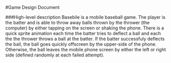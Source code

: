 #Game Design Document

###High-level description
Basebile is a mobile baseball game. The player is the batter and is able to throw away balls thrown by the thrower (the computer) by either tapping on the screen or shaking the phone. There is a quick sprite animation each time the batter tries to deflect a ball and each the the thrower throws a ball at the batter. If the batter successfuly deflects the ball, the ball goes quickly offscreen by the upper-side of the phone. Otherwise, the ball leaves the mobile phone screen by either the left or right side (defined randomly at each failed attempt).
